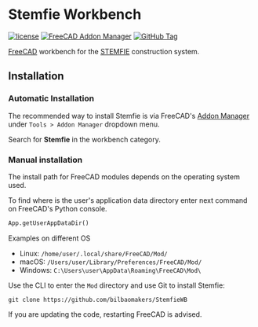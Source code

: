 # Stemfie Workbench

[![license][license_badge]][license]
[![FreeCAD Addon Manager][AddonMgr_badge]][AddonMgr]
[![GitHub Tag][tag_bagde]][tag]

[FreeCAD][FreeCAD] workbench for the [STEMFIE][STEMFIE] construction system.

## Installation

### Automatic Installation

The recommended way to install Stemfie is via FreeCAD's
[Addon Manager](https://wiki.freecad.org/Std_AddonMgr) under
`Tools > Addon Manager` dropdown menu.

Search for **Stemfie** in the workbench category.

### Manual installation

The install path for FreeCAD modules depends on the operating system used.

To find where is the user's application data directory enter next command on
FreeCAD's Python console.

```python
App.getUserAppDataDir()
```

Examples on different OS

- Linux: `/home/user/.local/share/FreeCAD/Mod/`
- macOS: `/Users/user/Library/Preferences/FreeCAD/Mod/`
- Windows: `C:\Users\user\AppData\Roaming\FreeCAD\Mod\`

Use the CLI to enter the `Mod` directory and use Git to install Stemfie:

```shell
git clone https://github.com/bilbaomakers/StemfieWB
```

If you are updating the code, restarting FreeCAD is advised.

[license]: ./LICENSE
[license_badge]: <https://img.shields.io/github/license/bilbaomakers/StemfieWB>
[AddonMgr]: <https://github.com/FreeCAD/FreeCAD-addons>
[AddonMgr_badge]: <https://img.shields.io/badge/FreeCAD%20addon%20manager-available-brightgreen>
[tag]: <https://github.com/bilbaomakers/StemfieWB/releases>
[tag_bagde]: <https://img.shields.io/github/v/tag/bilbaomakers/StemfieWB>
[FreeCAD]: https://freecad.org
[STEMFIE]: https://stemfie.org/
